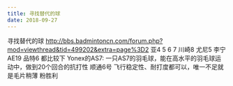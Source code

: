```yaml
---
title: 寻找替代的球
date: 2018-09-27
---
```

寻找替代的球
http://bbs.badmintoncn.com/forum.php?mod=viewthread&tid=499202&extra=page%3D2
亚4 5 6 7 川崎8 尤尼5 李宁AE19 品特6 都比较下
Yonex的AS7: 一只AS7的羽毛球，能在高水平的羽毛球运动中，做到20个回合的抗打性
顺通6号 飞行稳定性、耐打度都可以，唯一不足就是毛片稍薄
粉胜利